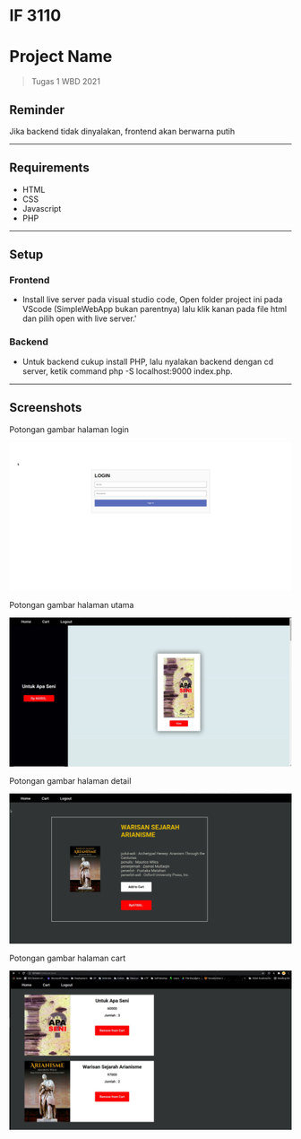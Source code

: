 # IF 3110
# Project Name
> Tugas 1 WBD 2021

## Reminder
Jika backend tidak dinyalakan, frontend akan berwarna putih 

****

## Requirements 
- HTML
- CSS
- Javascript
- PHP

****
  
## Setup
### Frontend
- Install live server pada visual studio code, Open folder project ini pada VScode (SimpleWebApp bukan parentnya) lalu klik kanan pada file html dan pilih open with live server.'
  
### Backend
- Untuk backend cukup install PHP, lalu nyalakan backend dengan cd server, ketik command php -S localhost:9000 index.php.

****
## Screenshots

Potongan gambar halaman login

![Halaman Login](./screenshot/w02/ss0.png)

Potongan gambar halaman utama

![Halaman Utama](./screenshot/w02/ss1.png)

Potongan gambar halaman detail

![Halaman Detail](./screenshot/w02/ss2.png)

Potongan gambar halaman cart

![Halaman Cart](./screenshot/w02/ss3.png)
